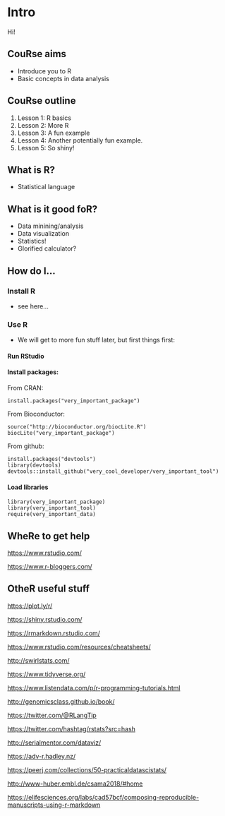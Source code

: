 # Intro
Hi! 

## CouRse aims 
- Introduce you to R 
- Basic concepts in data analysis

## CouRse outline
1. Lesson 1: R basics
2. Lesson 2: More R
3. Lesson 3: A fun example
4. Lesson 4: Another potentially fun example.
5. Lesson 5: So shiny! 

## What is R? 
- Statistical language 

## What is it good foR?  
- Data minining/analysis 
- Data visualization 
- Statistics! 
- Glorified calculator? 

## How do I...
### Install R
- see here... 
### Use R 
- We will get to more fun stuff later, but first things first: 
#### Run RStudio
#### Install packages:
From CRAN: 
``` 
install.packages("very_important_package")
```
From Bioconductor: 
``` 
source("http://bioconductor.org/biocLite.R")
biocLite("very_important_package")
```
From github:
```  
install.packages("devtools")
library(devtools)
devtools::install_github("very_cool_developer/very_important_tool")
```
#### Load libraries 
```
library(very_important_package)
library(very_important_tool)
require(very_important_data)
```
## WheRe to get help
https://www.rstudio.com/

https://www.r-bloggers.com/

## OtheR useful stuff 
https://plot.ly/r/

https://shiny.rstudio.com/

https://rmarkdown.rstudio.com/

https://www.rstudio.com/resources/cheatsheets/ 

http://swirlstats.com/

https://www.tidyverse.org/

https://www.listendata.com/p/r-programming-tutorials.html

http://genomicsclass.github.io/book/

https://twitter.com/@RLangTip 

https://twitter.com/hashtag/rstats?src=hash

http://serialmentor.com/dataviz/

https://adv-r.hadley.nz/

https://peerj.com/collections/50-practicaldatascistats/

http://www-huber.embl.de/csama2018/#home

https://elifesciences.org/labs/cad57bcf/composing-reproducible-manuscripts-using-r-markdown

